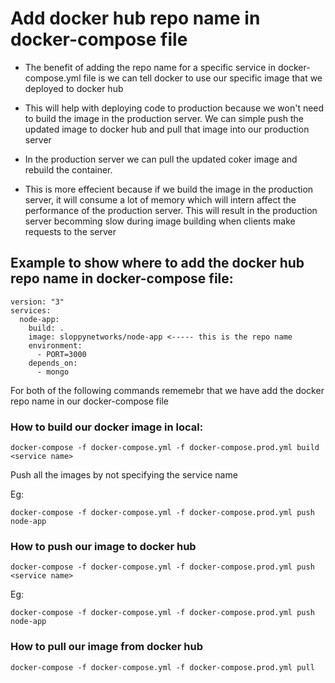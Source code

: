 
# Add docker hub repo name in docker-compose file

- The benefit of adding the repo name for a specific service in docker-compose.yml file is we can tell docker to use our specific image that we deployed to docker hub

- This will help with deploying code to production because we won't need to build the image in the production server. We can simple push the updated image to docker hub and pull that image into our production server

- In the production server we can pull the updated coker image and rebuild the container.

- This is more effecient because if we build the image in the production server, it will consume a lot of memory which will intern affect the performance of the production server. This will result in the production server becomming slow during image building when clients make requests to the server

## Example to show where to add the docker hub repo name in docker-compose file:

```
version: "3"
services:
  node-app:
    build: .
    image: sloppynetworks/node-app <----- this is the repo name
    environment:
      - PORT=3000
    depends_on:
      - mongo
```

For both of the following commands rememebr that we have add the docker repo name in our docker-compose file

### How to build our docker image in local:

```
docker-compose -f docker-compose.yml -f docker-compose.prod.yml build <service name>
```

Push all the images by not specifying the service name

Eg:
```
docker-compose -f docker-compose.yml -f docker-compose.prod.yml push node-app
```


### How to push our image to docker hub

```
docker-compose -f docker-compose.yml -f docker-compose.prod.yml push <service name>
```

Eg:
```
docker-compose -f docker-compose.yml -f docker-compose.prod.yml push node-app
```

### How to pull our image from docker hub

```
docker-compose -f docker-compose.yml -f docker-compose.prod.yml pull
```

